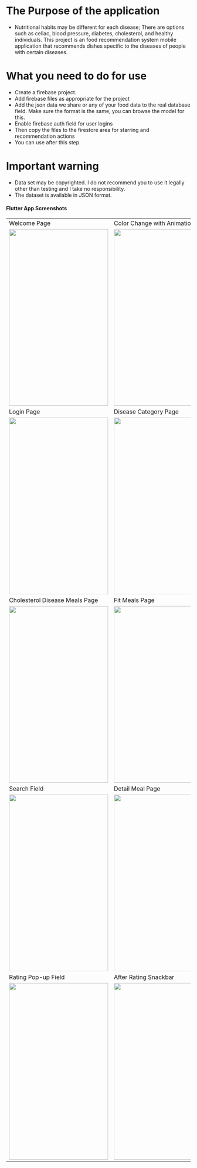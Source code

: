 # The Purpose of the application
- Nutritional habits may be different for each disease; There are options such as celiac, blood pressure, diabetes, cholesterol, and healthy individuals. This project is an food recommendation system mobile application that recommends dishes specific to the diseases of people with certain diseases.


# What you need to do for use

- Create a firebase project.
- Add firebase files as appropriate for the project
- Add the json data we share or any of your food data to the real database field. Make sure the format is the same, you can browse the model for this.
- Enable firebase auth field for user logins
- Then copy the files to the firestore area for starring and recommendation actions
- You can use after this step.

# Important warning

- Data set may be copyrighted. I do not recommend you to use it legally other than testing and I take no responsibility.
- The dataset is available in JSON format.

#### Flutter App Screenshots

<table>
  <tr>
    <td>Welcome Page</td>
     <td>Color Change with Animation</td>
     <td>Register Page</td>
  </tr>
  <tr>
    <td><img src="https://user-images.githubusercontent.com/45129432/123543628-3028b480-d758-11eb-9318-d137df9ce2f4.jpeg" width=270 height=480></td>
    <td><img src="https://user-images.githubusercontent.com/45129432/123543630-33bc3b80-d758-11eb-962c-7d8806e51366.jpeg" width=270 height=480></td>
    <td><img src="https://user-images.githubusercontent.com/45129432/123543633-3585ff00-d758-11eb-8ce1-1930ada573c7.jpeg" width=270 height=480></td>
  </tr>
   <tr>
    <td>Login Page</td>
     <td>Disease Category Page</td>
     <td>Celiac Disease Meals Page</td>
  </tr>
   <tr>
    <td><img src="https://user-images.githubusercontent.com/45129432/123543634-36b72c00-d758-11eb-869d-1dea1d87d48f.jpeg" width=270 height=480></td>
    <td><img src="https://user-images.githubusercontent.com/45129432/123543636-3880ef80-d758-11eb-9651-6dc325238a40.jpeg" width=270 height=480></td>
    <td><img src="https://user-images.githubusercontent.com/45129432/123543639-3c147680-d758-11eb-9d68-25a61f14a9ad.jpeg" width=270 height=480></td>
  </tr>
   <tr>
    <td>Cholesterol Disease Meals Page</td>
     <td>Fit Meals Page</td>
     <td>Diabetes Disease Meals Page</td>
  </tr>
   <tr>
    <td><img src="https://user-images.githubusercontent.com/45129432/123543643-3f0f6700-d758-11eb-93f2-fe3c972c2ac3.jpeg" width=270 height=480></td>
    <td><img src="https://user-images.githubusercontent.com/45129432/123543646-40d92a80-d758-11eb-822c-5b24ea8e327c.jpeg" width=270 height=480></td>
    <td><img src="https://user-images.githubusercontent.com/45129432/123543649-43d41b00-d758-11eb-8578-86795cdab407.jpeg" width=270 height=480></td>
  </tr>
  <tr>
    <td>Search Field </td>
     <td>Detail Meal Page</td>
     <td>Recommended Meal Field</td>
  </tr>
   <tr>
    <td><img src="https://user-images.githubusercontent.com/45129432/123543651-459dde80-d758-11eb-8366-d6f0766f5699.jpeg" width=270 height=480></td>
    <td><img src="https://user-images.githubusercontent.com/45129432/123543653-4898cf00-d758-11eb-9596-869eea2892de.jpeg" width=270 height=480></td>
    <td><img src="https://user-images.githubusercontent.com/45129432/123543654-4afb2900-d758-11eb-989e-1becb1a774ef.jpeg" width=270 height=480></td>
  </tr>
  <tr>
    <td>Rating Pop-up Field </td>
     <td>After Rating Snackbar</td>
     
  </tr>
   <tr>
    <td><img src="https://user-images.githubusercontent.com/45129432/123543657-4d5d8300-d758-11eb-9cfb-3262bea763bc.jpeg" width=270 height=480></td>
    <td><img src="https://user-images.githubusercontent.com/45129432/123543658-4fbfdd00-d758-11eb-8bea-8ad5d69f6235.jpeg" width=270 height=480></td>
    
  </tr>
 </table>

